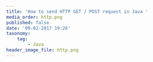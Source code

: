 ```yaml
---
title: 'How to send HTTP GET / POST request in Java '
media_order: http.png
published: false
date: '09-02-2017 19:26'
taxonomy:
    tag:
        - Java
header_image_file: http.png
---
```

